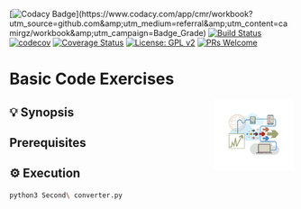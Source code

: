 [![Codacy Badge](https://api.codacy.com/project/badge/Grade/?)](https://www.codacy.com/app/cmr/workbook?utm_source=github.com&amp;utm_medium=referral&amp;utm_content=camirgz/workbook&amp;utm_campaign=Badge_Grade)
[![Build Status](https://travis-ci.org/camirgz/Basic.svg?branch=master)](https://travis-ci.org/camirgz/Basic)
[![codecov](https://codecov.io/gh/camirgz/Basic/branch/master/graph/badge.svg)](https://codecov.io/gh/camirgz/Basic)
[![Coverage Status](https://coveralls.io/repos/github/camirgz/Basic/badge.svg?branch=master)](https://coveralls.io/github/camirgz/Basic?branch=master)
[![License: GPL v2](https://img.shields.io/badge/License-GPL%20v2-blue.svg)](https://www.gnu.org/licenses/old-licenses/gpl-2.0.en.html)
[![PRs Welcome](https://img.shields.io/badge/PRs-welcome-brightgreen.svg?style=flat-square)](http://makeapullrequest.com)

# Basic Code Exercises

<img src="https://raw.githubusercontent.com/crgz/transactions/master/doc/icons/streaming-icon.jpg" width="20%" align="right" style="border:20px solid white">

## 💡 Synopsis

## Prerequisites

## ⚙️ Execution

```bash
python3 Second\ converter.py
```
